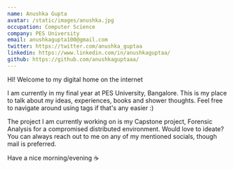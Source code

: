 ```yaml
---
name: Anushka Gupta
avatar: /static/images/anushka.jpg
occupation: Computer Science
company: PES University
email: anushkagupta100@gmail.com
twitter: https://twitter.com/anushka_guptaa
linkedin: https://www.linkedin.com/in/anushkaguptaa/
github: https://github.com/anushkaguptaaa/
---
```


HI! Welcome to my digital home on the internet

I am currently in my final year at PES University, Bangalore. This is my place to talk about my ideas, experiences, books and shower thoughts. Feel free to navigate around using tags if that's any easier :)

The project I am currently working on is my Capstone project, Forensic Analysis for a compromised distributed environment.
Would love to ideate? You can always reach out to me on any of my mentioned socials, though mail is preferred.

Have a nice morning/evening ☕
